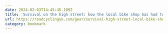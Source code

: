 ```yaml
---
date: 2024-02-03T14:45:45.109Z
title: 'Survival on the high street: how the local bike shop has had to adapt to survive'
url: https://roadcyclinguk.com/gear/survival-high-street-local-bike-shop-adapt-survive.html
category: bookmark
---
```

